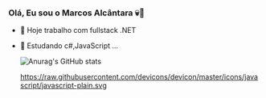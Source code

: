 ### Olá, Eu sou o Marcos Alcântara 💀👋

- 🔭 Hoje trabalho com fullstack .NET
- 🌱 Estudando c#,JavaScript ...

  ![Anurag's GitHub stats](https://github-readme-stats.vercel.app/api?username=MarcosAlcantara&show_icons=true&theme=merko)

  https://raw.githubusercontent.com/devicons/devicon/master/icons/javascript/javascript-plain.svg

